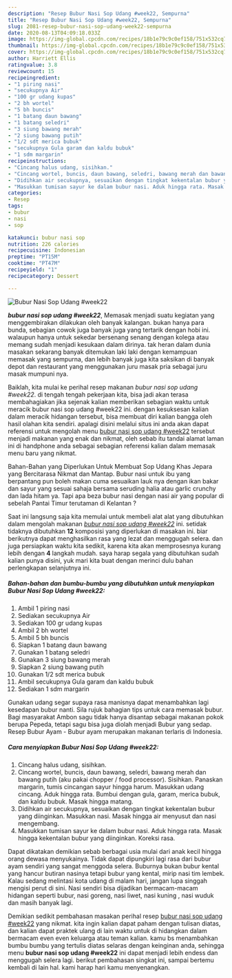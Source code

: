 ```yaml
---
description: "Resep Bubur Nasi Sop Udang #week22, Sempurna"
title: "Resep Bubur Nasi Sop Udang #week22, Sempurna"
slug: 2081-resep-bubur-nasi-sop-udang-week22-sempurna
date: 2020-08-13T04:09:18.033Z
image: https://img-global.cpcdn.com/recipes/18b1e79c9c0ef158/751x532cq70/bubur-nasi-sop-udang-week22-foto-resep-utama.jpg
thumbnail: https://img-global.cpcdn.com/recipes/18b1e79c9c0ef158/751x532cq70/bubur-nasi-sop-udang-week22-foto-resep-utama.jpg
cover: https://img-global.cpcdn.com/recipes/18b1e79c9c0ef158/751x532cq70/bubur-nasi-sop-udang-week22-foto-resep-utama.jpg
author: Harriett Ellis
ratingvalue: 3.8
reviewcount: 15
recipeingredient:
- "1 piring nasi"
- "secukupnya Air"
- "100 gr udang kupas"
- "2 bh wortel"
- "5 bh buncis"
- "1 batang daun bawang"
- "1 batang seledri"
- "3 siung bawang merah"
- "2 siung bawang putih"
- "1/2 sdt merica bubuk"
- "secukupnya Gula garam dan kaldu bubuk"
- "1 sdm margarin"
recipeinstructions:
- "Cincang halus udang, sisihkan."
- "Cincang wortel, buncis, daun bawang, seledri, bawang merah dan bawang putih (aku pakai chopper / food processor). Sisihkan. Panaskan margarin, tumis cincangan sayur hingga harum. Masukkan udang cincang. Aduk hingga rata. Bumbui dengan gula, garam, merica bubuk, dan kaldu bubuk. Masak hingga matang."
- "Didihkan air secukupnya, sesuaikan dengan tingkat kekentalan bubur yang diinginkan. Masukkan nasi. Masak hingga air menyusut dan nasi mengembang."
- "Masukkan tumisan sayur ke dalam bubur nasi. Aduk hingga rata. Masak hingga kekentalan bubur yang diinginkan. Koreksi rasa."
categories:
- Resep
tags:
- bubur
- nasi
- sop

katakunci: bubur nasi sop 
nutrition: 226 calories
recipecuisine: Indonesian
preptime: "PT15M"
cooktime: "PT47M"
recipeyield: "1"
recipecategory: Dessert

---
```



![Bubur Nasi Sop Udang #week22](https://img-global.cpcdn.com/recipes/18b1e79c9c0ef158/751x532cq70/bubur-nasi-sop-udang-week22-foto-resep-utama.jpg)

<b><i>bubur nasi sop udang #week22</i></b>, Memasak menjadi suatu kegiatan yang menggembirakan dilakukan oleh banyak kalangan. bukan hanya para bunda, sebagian cowok juga banyak juga yang tertarik dengan hobi ini. walaupun hanya untuk sekedar bersenang senang dengan kolega atau memang sudah menjadi kesukaan dalam dirinya. tak heran dalam dunia masakan sekarang banyak ditemukan laki laki dengan kemampuan memasak yang sempurna, dan lebih banyak juga kita saksikan di banyak depot dan restaurant yang menggunakan juru masak pria sebagai juru masak mumpuni nya.

Baiklah, kita mulai ke perihal resep makanan <i>bubur nasi sop udang #week22</i>. di tengah tengah pekerjaan kita, bisa jadi akan terasa membahagiakan jika sejenak kalian memberikan sebagian waktu untuk meracik bubur nasi sop udang #week22 ini. dengan kesuksesan kalian dalam meracik hidangan tersebut, bisa membuat diri kalian bangga oleh hasil olahan kita sendiri. apalagi disini melalui situs ini anda akan dapat referensi untuk mengolah menu <u>bubur nasi sop udang #week22</u> tersebut menjadi makanan yang enak dan nikmat, oleh sebab itu tandai alamat laman ini di handphone anda sebagai sebagian referensi kalian dalam memasak menu baru yang nikmat.

Bahan-Bahan yang Diperlukan Untuk Membuat Sop Udang Khas Jepara yang Bercitarasa Nikmat dan Mantap. Bubur nasi untuk ibu yang berpantang pun boleh makan cuma sesuaikan lauk nya dengan ikan bakar dan sayur yang sesuai sahaja bersama seruding halia atau garlic crunchy dan lada hitam ya. Tapi apa beza bubur nasi dengan nasi air yang popular di sebelah Pantai Timur terutaman di Kelantan ?


Saat ini langsung saja kita memulai untuk membeli alat alat yang dibutuhkan dalam mengolah makanan <u><i>bubur nasi sop udang #week22</i></u> ini. setidak tidaknya dibutuhkan <b>12</b> komposisi yang diperlukan di masakan ini. biar berikutnya dapat menghasilkan rasa yang lezat dan menggugah selera. dan juga persiapkan waktu kita sedikit, karena kita akan memprosesnya kurang lebih dengan <b>4</b> langkah mudah. saya harap segala yang dibutuhkan sudah kalian punya disini, yuk mari kita buat dengan merinci dulu bahan perlengkapan selanjutnya ini.

<!--inarticleads1-->

##### Bahan-bahan dan bumbu-bumbu yang dibutuhkan untuk menyiapkan Bubur Nasi Sop Udang #week22:

1. Ambil 1 piring nasi
1. Sediakan secukupnya Air
1. Sediakan 100 gr udang kupas
1. Ambil 2 bh wortel
1. Ambil 5 bh buncis
1. Siapkan 1 batang daun bawang
1. Gunakan 1 batang seledri
1. Gunakan 3 siung bawang merah
1. Siapkan 2 siung bawang putih
1. Gunakan 1/2 sdt merica bubuk
1. Ambil secukupnya Gula garam dan kaldu bubuk
1. Sediakan 1 sdm margarin


Gunakan udang segar supaya rasa manisnya dapat menambahkan lagi kesedapan bubur nanti. Sila rujuk bahagian tips untuk cara memasak bubur. Bagi masyarakat Ambon sagu tidak hanya disantap sebagai makanan pokok berupa Pepeda, tetapi sagu bisa juga diolah menjadi Bubur yang sedap. Resep Bubur Ayam - Bubur ayam merupakan makanan terlaris di Indonesia. 

<!--inarticleads2-->

##### Cara menyiapkan Bubur Nasi Sop Udang #week22:

1. Cincang halus udang, sisihkan.
1. Cincang wortel, buncis, daun bawang, seledri, bawang merah dan bawang putih (aku pakai chopper / food processor). Sisihkan. Panaskan margarin, tumis cincangan sayur hingga harum. Masukkan udang cincang. Aduk hingga rata. Bumbui dengan gula, garam, merica bubuk, dan kaldu bubuk. Masak hingga matang.
1. Didihkan air secukupnya, sesuaikan dengan tingkat kekentalan bubur yang diinginkan. Masukkan nasi. Masak hingga air menyusut dan nasi mengembang.
1. Masukkan tumisan sayur ke dalam bubur nasi. Aduk hingga rata. Masak hingga kekentalan bubur yang diinginkan. Koreksi rasa.


Dapat dikatakan demikian sebab berbagai usia mulai dari anak kecil hingga orang dewasa menyukainya. Tidak dapat dipungkiri lagi rasa dari bubur ayam sendiri yang sangat menggoda selera. Buburnya bukan bubur kental yang hancur butiran nasinya tetapi bubur yang kental, mirip nasi tim lembek. Kalau sedang melintasi kota udang di malam hari, jangan lupa singgah mengisi perut di sini. Nasi sendiri bisa dijadikan bermacam-macam hidangan seperti bubur, nasi goreng, nasi liwet, nasi kuning , nasi wuduk dan masih banyak lagi. 

Demikian sedikit pembahasan masakan perihal resep <u>bubur nasi sop udang #week22</u> yang nikmat. kita ingin kalian dapat paham dengan tulisan diatas, dan kalian dapat praktek ulang di lain waktu untuk di hidangkan dalam bermacam even even keluarga atau teman kalian. kamu bs menambahkan bumbu bumbu yang tertulis diatas selaras dengan keinginan anda, sehingga menu <b>bubur nasi sop udang #week22</b> ini dapat menjadi lebih endess dan menggugah selera lagi. berikut pembahasan singkat ini, sampai bertemu kembali di lain hal. kami harap hari kamu menyenangkan.
